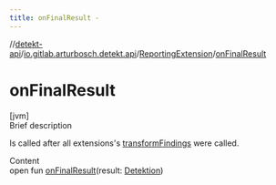 ```yaml
---
title: onFinalResult -
---
```

//[detekt-api](../../index.md)/[io.gitlab.arturbosch.detekt.api](../index.md)/[ReportingExtension](index.md)/[onFinalResult](on-final-result.md)



# onFinalResult  
[jvm]  
Brief description  


Is called after all extensions's [transformFindings](transform-findings.md) were called.

  
Content  
open fun [onFinalResult](on-final-result.md)(result: [Detektion](../-detektion/index.md))  



